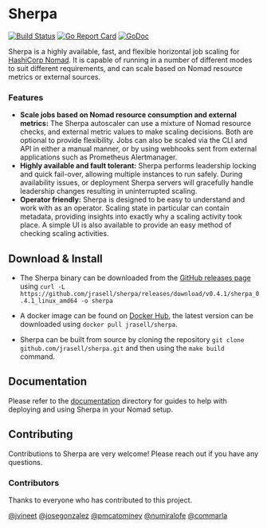 # Sherpa

[![Build Status](https://travis-ci.org/jrasell/sherpa.svg?branch=master)](https://travis-ci.org/jrasell/sherpa) [![Go Report Card](https://goreportcard.com/badge/github.com/jrasell/sherpa)](https://goreportcard.com/report/github.com/jrasell/sherpa) [![GoDoc](https://godoc.org/github.com/jrasell/sherpa?status.svg)](https://godoc.org/github.com/jrasell/sherpa)

Sherpa is a highly available, fast, and flexible horizontal job scaling for [HashiCorp Nomad](https://www.nomadproject.io/). It is capable of running in a number of different modes to suit different requirements, and can scale based on Nomad resource metrics or external sources.

### Features
* __Scale jobs based on Nomad resource consumption and external metrics:__ The Sherpa autoscaler can use a mixture of Nomad resource checks, and external metric values to make scaling decisions. Both are optional to provide flexibility. Jobs can also be scaled via the CLI and API in either a manual manner, or by using webhooks sent from external applications such as Prometheus Alertmanager.
* __Highly available and fault tolerant:__ Sherpa performs leadership locking and quick fail-over, allowing multiple instances to run safely. During availability issues, or deployment Sherpa servers will gracefully handle leadership changes resulting in uninterrupted scaling. 
* __Operator friendly:__ Sherpa is designed to be easy to understand and work with as an operator. Scaling state in particular can contain metadata, providing insights into exactly why a scaling activity took place. A simple UI is also available to provide an easy method of checking scaling activities.

## Download & Install

* The Sherpa binary can be downloaded from the [GitHub releases page](https://github.com/jrasell/sherpa/releases) using `curl -L https://github.com/jrasell/sherpa/releases/download/v0.4.1/sherpa_0.4.1_linux_amd64 -o sherpa`

* A docker image can be found on [Docker Hub](https://hub.docker.com/r/jrasell/sherpa/), the latest version can be downloaded using `docker pull jrasell/sherpa`.

* Sherpa can be built from source by cloning the repository `git clone github.com/jrasell/sherpa.git` and then using the `make build` command. 

## Documentation

Please refer to the [documentation](./docs) directory for guides to help with deploying and using Sherpa in your Nomad setup.

## Contributing

Contributions to Sherpa are very welcome! Please reach out if you have any questions.

### Contributors

Thanks to everyone who has contributed to this project.

[@jvineet](https://github.com/jvineet) [@josegonzalez](https://github.com/josegonzalez) [@pmcatominey](https://github.com/pmcatominey) [@numiralofe](https://github.com/numiralofe) [@commarla](https://github.com/commarla)
